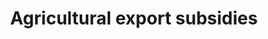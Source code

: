 ---
comments_and_limitations: Under review.
data_non_statistical: true
goal_meta_link: http://unstats.un.org/sdgs/files/metadata-compilation/Metadata-Goal-2.pdf
goal_meta_link_page: 18
graph: null
graph_status_notes: Redline
graph_title: Agricultural export subsidies
graph_type: null
graph_type_description: null
has_metadata: false
indicator: 2.b.2
indicator_definition: See https://unstats.un.org/sdgs/metadata/files/Metadata-02-0B-01.pdf.
indicator_name: Agricultural export subsidies
indicator_sort_order: 02-0b-02
indicator_variable: null
layout: indicator
permalink: /2-b-2/
published: true
reporting_status: notstarted
sdg_goal: 2
source_active_1: true
source_notes_1: null
source_title_1: null
target: Correct and prevent trade restrictions and distortions in world agricultural
  markets, including through the parallel elimination of all forms of agricultural
  export subsidies and all export measures with equivalent effect, in accordance with
  the mandate of the Doha Development Round.
target_id: 2.b
title: Agricultural export subsidies
un_custodial_agency: WTO
un_designated_tier: '1'
variable_description: null
variable_notes: null
---